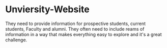 # Unviersity-Website
They need to provide information for prospective students, current students, Faculty and alumni. They often need to include reams of information in a way that makes everything easy to explore and it's a great challenge.
